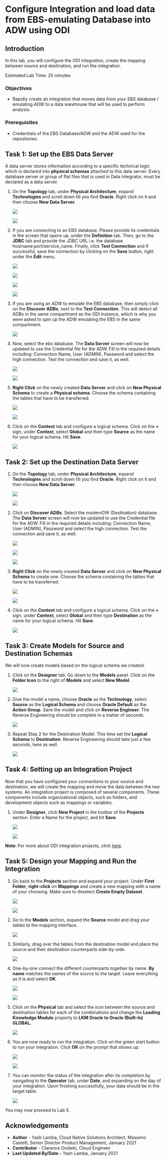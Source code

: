 # Configure Integration and load data from EBS-emulating Database into ADW using ODI

## Introduction

In this lab, you will configure the ODI integration, create the mapping between source and destination, and run the integration. 

Estimated Lab Time: 25 minutes

### Objectives

- Rapidly create an integration that moves data from your EBS database / emulating ADW to a data warehouse that will be used to perform analysis.

### Prerequisites

- Credentials of the EBS Database/ADW and the ADW used for the repositories.

## Task 1: Set up the EBS Data Server

A data server stores information according to a specific technical logic which is declared into **physical schemas** attached to this data server. Every database server or group of flat files that is used in Data Integrator, must be declared as a data server. 

1.  On the **Topology** tab, under **Physical Architecture**, expand **Technologies** and scroll down till you find **Oracle**. Right click on it and then choose **New Data Server**.

    ![](./images/4.1.png " ")
    
    ![](./images/4.2.png " ")
    
2. If you are connecting to an EBS database. Please provide its credentials in the screen that opens up, under the **Definition** tab. Then, go to the **JDBC** tab and provide the JDBC URL i.e. the database hostname:port/service_name. Finally, click **Test Connection** and if successful, save the connection by clicking on the **Save** button, right under the **Edit** menu.

    ![](./images/4.4.png " ")
    
    ![](./images/4.5.png " ")
    
    ![](./images/4.6.png " ")
    
    ![](./images/4.10.png " ")
    
3. If you are using an ADW to emulate the EBS database, then simply click on the **Discover ADBs**, next to the **Test Connection**. This will detect all ADBs in the same compartment as the ODI instance, which is why you were asked to spin up the ADW emulating the EBS in the same compartment.

    ![](./images/4.7.png " ")
    
    
4. Now, select the ebs database. The **Data Server** screen will now be updated to use the Credential file for the ADW. Fill in the required details including: Connection Name, User (ADMIN), Password and select the high connection. Test the connection and save it, as well.

    ![](./images/4.8.png " ")
    
    ![](./images/4.9.png " ")

5. **Right Click** on the newly created **Data Server** and click on **New Physical Schema** to create a **Physical schema**. Choose the schema containing the tables that have to be transferred.

    ![](./images/4.11.png " ")
    
    ![](./images/4.12.png " ")

6. Click on the **Context** tab and configure a logical schema. Click on the **+** sign, under **Context**, select **Global** and then type **Source** as the name for your logical schema. Hit **Save**.

    ![](./images/4.13.png " ")
    
## Task 2: Set up the Destination Data Server

1.  On the **Topology** tab, under **Physical Architecture**, expand **Technologies** and scroll down till you find **Oracle**. Right click on it and then choose **New Data Server**.

    ![](./images/4.1.png " ")
    
    ![](./images/4.2.png " ")
    
2. Click on **Discover ADBs**. Select the modernDW (Destination) database. The **Data Server** screen will now be updated to use the Credential file for the ADW. Fill in the required details including: Connection Name, User (ADMIN), Password and select the high connection. Test the connection and save it, as well.

    ![](./images/4.7.png " ")
    
    ![](./images/4.14.png " ")
    
    ![](./images/4.15.png " ")
    
3. **Right Click** on the newly created **Data Server** and click on **New Physical Schema** to create one. Choose the schema containing the tables that have to be transferred.

    ![](./images/4.16.png " ")
    
    ![](./images/4.17.png " ")

6. Click on the **Context** tab and configure a logical schema. Click on the **+** sign, under **Context**, select **Global** and then type **Destination** as the name for your logical schema. Hit **Save**.

    ![](./images/4.18.png " ")
    
## Task 3: Create Models for Source and Destination Schemas

We will now create models based on the logical schema we created. 

1. Click on the **Designer** tab. Go down to the **Models** panel. Click on the **Folder Icon** to the right of **Models** and select **New Model**.

    ![](./images/4.19.png " ")

2. Give the model a name, choose **Oracle** as the **Technology**, select **Source** as the **Logical Schema** and choose **Oracle Default** as the **Action Group**. Save the model and click on **Reverse Engineer**. The Reverse Engineering should be complete in a matter of seconds.

    ![](./images/4.20.png " ")
    
3. Repeat Step 2 for the Destination Model. This time set the **Logical Schema** to **Destination**. Reverse Engineering should take just a few seconds, here as well.

    ![](./images/4.21.png " ")

## Task 4: Setting up an Integration Project

Now that you have configured your connections to your source and destination, we will create the mapping and move the data between the two systems. An integration project is composed of several components. These components include organizational objects, such as folders, and development objects such as mappings or variables.

1. Under **Designer**, click **New Project** in the toolbar of the **Projects** section. Enter a Name for the project, and hit **Save**.

    ![](./images/4.22.png " ")
    
    ![](./images/4.23.png " ")

**Note**: For more about ODI integration projects, click [here](https://docs.oracle.com/middleware/1212/odi/ODIDG/projects.htm#ODIDG311).

## Task 5: Design your Mapping and Run the Integration

1. Go back to the **Projects** section and expand your project. Under **First Folder**, **right-click** on **Mappings** and create a new mapping with a name of your choosing. Make sure to deselect **Create Empty Dataset**.

    ![](./images/4.24.png " ")
    
    ![](./images/4.25.png " ")
    
2. Go to the **Models** section, expand the **Source** model and drag your tables to the mapping interface.
    
    ![](./images/4.26.png " ")

3. Similarly, drag over the tables from the destination model and place the source and their destination counterparts side-by-side. 

    ![](./images/4.27.png " ")
    
4. One-by-one connect the different counterparts together by name. **By name** matches the names of the source to the target. Leave everything as it is and select **OK**.

    ![](./images/4.28.png " ")
    
    ![](./images/4.29.png " ")

5. Click on the **Physical** tab and select the icon between the source and destination tables for each of the combinations and change the **Loading Knowledge Module** property to **LKM Oracle to Oracle (Built-In) GLOBAL**.

    ![](./images/4.30.png " ")

6. You are now ready to run the integration. Click on the green start button to run your integration. Click **OK** on the prompt that shows up.

    ![](./images/4.31.png " ")
    
    ![](./images/4.32.png " ")

7. You can monitor the status of the integration after its completion by navigating to the **Operator** tab, under **Date**, and expanding on the day of your integration. Upon finishing successfully, your data should be in the target table.

    ![](./images/4.33.png " ")

You may now proceed to Lab 5.

## Acknowledgements
- **Author** - Yash Lamba, Cloud Native Solutions Architect, Massimo Castelli, Senior Director Product Management, January 2021
- **Contributor** - Clarence Ondieki, Cloud Engineer
- **Last Updated By/Date** - Yash Lamba, January 2021


